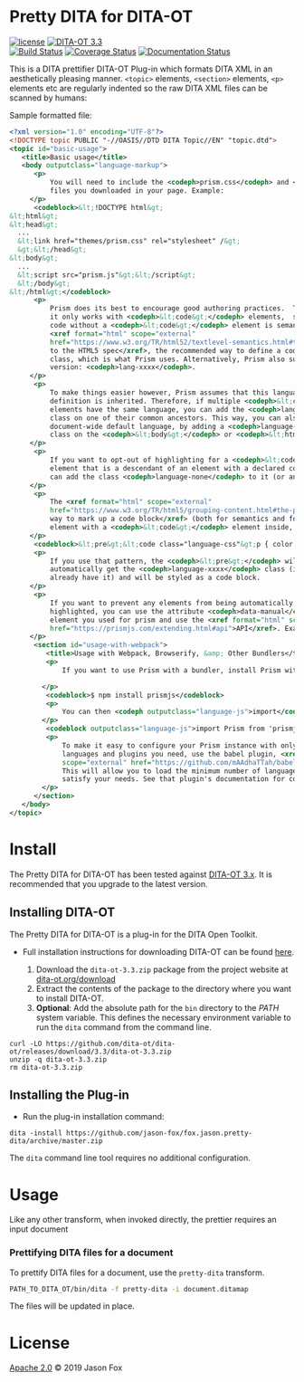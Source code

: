 Pretty DITA for DITA-OT
=========================

[![license](https://img.shields.io/github/license/jason-fox/fox.jason.pretty-dita.svg)](http://www.apache.org/licenses/LICENSE-2.0)
[![DITA-OT 3.3](https://img.shields.io/badge/DITA--OT-3.3-blue.svg)](http://www.dita-ot.org/3.3/)
<br/>
[![Build Status](https://travis-ci.org/jason-fox/fox.jason.pretty-dita.svg?branch=master)](https://travis-ci.org/jason-fox/fox.jason.pretty-dita)
[![Coverage Status](https://coveralls.io/repos/github/jason-fox/fox.jason.pretty-dita/badge.svg?branch=master)](https://coveralls.io/github/jason-fox/fox.jason.pretty-dita?branch=master)
[![Documentation Status](https://readthedocs.org/projects/pretty-dita-dita-ot/badge/?version=latest)](https://pretty-dita-dita-ot.readthedocs.io/en/latest/?badge=latest)


This is a DITA prettifier DITA-OT Plug-in which formats DITA XML in an aesthetically pleasing manner. `<topic>` elements, `<section>` elements,
`<p>` elements etc are regularly indented so the raw DITA XML files can be scanned by humans:

Sample formatted file:

```xml
<?xml version="1.0" encoding="UTF-8"?>
<!DOCTYPE topic PUBLIC "-//OASIS//DTD DITA Topic//EN" "topic.dtd">
<topic id="basic-usage">
   <title>Basic usage</title>
   <body outputclass="language-markup">
      <p>
          You will need to include the <codeph>prism.css</codeph> and <codeph>prism.js</codeph>
          files you downloaded in your page. Example:
     </p>
      <codeblock>&lt;!DOCTYPE html&gt;
&lt;html&gt;
&lt;head&gt;
  ...
  &lt;link href="themes/prism.css" rel="stylesheet" /&gt;
  &gt;&lt;/head&gt;
&lt;body&gt;
  ...
  &lt;script src="prism.js"&gt;&lt;/script&gt;
  &lt;/body&gt;
&lt;/html&gt;</codeblock>
      <p>
          Prism does its best to encourage good authoring practices.  Therefore,
          it only works with <codeph>&lt;code&gt;</codeph> elements,  since marking up
          code without a <codeph>&lt;code&gt;</codeph> element is semantically invalid.
          <xref format="html" scope="external"
          href="https://www.w3.org/TR/html52/textlevel-semantics.html#the-code-element">According
          to the HTML5 spec</xref>, the recommended way to define a code language is a <codeph>language-xxxx</codeph>
          class, which is what Prism uses. Alternatively, Prism also supports a shorter
          version: <codeph>lang-xxxx</codeph>.
     </p>
      <p>
          To make things easier however, Prism assumes that this language
          definition is inherited. Therefore, if multiple <codeph>&lt;code&gt;</codeph>
          elements have the same language, you can add the <codeph>language-xxxx</codeph>
          class on one of their common ancestors. This way, you can also define a
          document-wide default language, by adding a <codeph>language-xxxx</codeph>
          class on the <codeph>&lt;body&gt;</codeph> or <codeph>&lt;html&gt;</codeph> element.
     </p>
      <p>
          If you want to opt-out of highlighting for a <codeph>&lt;code&gt;</codeph>
          element that is a descendant of an element with a declared code language, you
          can add the class <codeph>language-none</codeph> to it (or any non-existing language, really).
     </p>
      <p>
          The <xref format="html" scope="external"
          href="https://www.w3.org/TR/html5/grouping-content.html#the-pre-element">recommended
          way to mark up a code block</xref> (both for semantics and for Prism) is a <codeph>&lt;pre&gt;</codeph>
          element with a <codeph>&lt;code&gt;</codeph> element inside, like so:
     </p>
      <codeblock>&lt;pre&gt;&lt;code class="language-css"&gt;p { color: red }&lt;/code&gt;&lt;/pre&gt;</codeblock>
      <p>
          If you use that pattern, the <codeph>&lt;pre&gt;</codeph> will
          automatically get the <codeph>language-xxxx</codeph> class (if it doesn’t
          already have it) and will be styled as a code block.
     </p>
      <p>
          If you want to prevent any elements from being automatically
          highlighted, you can use the attribute <codeph>data-manual</codeph> on the <codeph>&lt;script&gt;</codeph>
          element you used for prism and use the <xref format="html" scope="external"
          href="https://prismjs.com/extending.html#api">API</xref>. Example:
     </p>
      <section id="usage-with-webpack">
         <title>Usage with Webpack, Browserify, &amp; Other Bundlers</title>
         <p>
             If you want to use Prism with a bundler, install Prism with <codeph>npm</codeph>:

        </p>
         <codeblock>$ npm install prismjs</codeblock>
         <p>
             You can then <codeph outputclass="language-js">import</codeph> into your bundle:
        </p>
         <codeblock outputclass="language-js">import Prism from 'prismjs';</codeblock>
         <p>
             To make it easy to configure your Prism instance with only the
             languages and plugins you need, use the babel plugin, <xref format="html"
             scope="external" href="https://github.com/mAAdhaTTah/babel-plugin-prismjs">babel-plugin-prismjs</xref>.
             This will allow you to load the minimum number of languages and plugins to
             satisfy your needs. See that plugin's documentation for configuration details.
        </p>
      </section>
   </body>
</topic>
```



Install
=======

The Pretty DITA for DITA-OT has been tested against [DITA-OT 3.x](http://www.dita-ot.org/download). It is recommended that you upgrade to the latest version.

Installing DITA-OT
------------------

The Pretty DITA for DITA-OT is a plug-in for the DITA Open Toolkit.

-  Full installation instructions for downloading DITA-OT can be found [here](https://www.dita-ot.org/3.2/topics/installing-client.html).

    1.  Download the `dita-ot-3.3.zip` package from the project website at [dita-ot.org/download](https://www.dita-ot.org/download)
    2.  Extract the contents of the package to the directory where you want to install DITA-OT.
    3.  **Optional**: Add the absolute path for the `bin` directory to the _PATH_ system variable. This defines the necessary environment variable to run the `dita` command from the command line.

```console
curl -LO https://github.com/dita-ot/dita-ot/releases/download/3.3/dita-ot-3.3.zip
unzip -q dita-ot-3.3.zip
rm dita-ot-3.3.zip
```

Installing the Plug-in
----------------------

-  Run the plug-in installation command:

```console
dita -install https://github.com/jason-fox/fox.jason.pretty-dita/archive/master.zip
```

The `dita` command line tool requires no additional configuration.


Usage
=====

Like any other transform, when invoked directly, the prettier requires an input document

### Prettifying DITA files for a document

To prettify DITA files for a document, use the `pretty-dita` transform.

```bash
PATH_TO_DITA_OT/bin/dita -f pretty-dita -i document.ditamap
```

The files will be updated in place.

License
=======

[Apache 2.0](LICENSE) © 2019 Jason Fox
